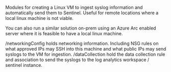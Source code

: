 Modules for creating a Linux VM to ingest syslog information and automatically send them to Sentinel. Useful for remote locations where a local linux machine is not viable.

You can also run a similar solution on-prem using an Azure Arc enabled server where it is feasible to have a local linux machine.

/networkingConfig holds networking information. Including NSG rules on what approved IPs may SSH into this machine and what public IPs may send syslogs to the VM for ingestion.
/dataCollection hold the data collection rule and association to send the syslogs to the log analytics workspace / sentinel instance.
